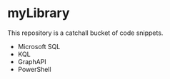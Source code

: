 # myLibrary
This repository is a catchall bucket of code snippets.
- Microsoft SQL
- KQL
- GraphAPI
- PowerShell

